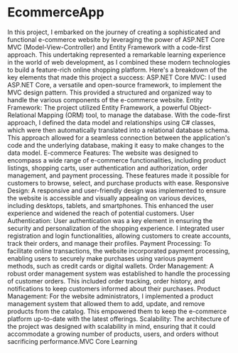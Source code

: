 # EcommerceApp
 In this project, I embarked on the journey of creating a sophisticated and functional e-commerce website by leveraging the power of ASP.NET Core MVC (Model-View-Controller) and Entity Framework with a code-first approach. This undertaking represented a remarkable learning experience in the world of web development, as I combined these modern technologies to build a feature-rich online shopping platform. Here's a breakdown of the key elements that made this project a success:      ASP.NET Core MVC: I used ASP.NET Core, a versatile and open-source framework, to implement the MVC design pattern. This provided a structured and organized way to handle the various components of the e-commerce website.      Entity Framework: The project utilized Entity Framework, a powerful Object-Relational Mapping (ORM) tool, to manage the database. With the code-first approach, I defined the data model and relationships using C# classes, which were then automatically translated into a relational database schema. This approach allowed for a seamless connection between the application's code and the underlying database, making it easy to make changes to the data model.      E-commerce Features: The website was designed to encompass a wide range of e-commerce functionalities, including product listings, shopping carts, user authentication and authorization, order management, and payment processing. These features made it possible for customers to browse, select, and purchase products with ease.      Responsive Design: A responsive and user-friendly design was implemented to ensure the website is accessible and visually appealing on various devices, including desktops, tablets, and smartphones. This enhanced the user experience and widened the reach of potential customers.      User Authentication: User authentication was a key element in ensuring the security and personalization of the shopping experience. I integrated user registration and login functionalities, allowing customers to create accounts, track their orders, and manage their profiles.      Payment Processing: To facilitate online transactions, the website incorporated payment processing, enabling users to securely make purchases using various payment methods, such as credit cards or digital wallets.      Order Management: A robust order management system was established to handle the processing of customer orders. This included order tracking, order history, and notifications to keep customers informed about their purchases.      Product Management: For the website administrators, I implemented a product management system that allowed them to add, update, and remove products from the catalog. This empowered them to keep the e-commerce platform up-to-date with the latest offerings.      Scalability: The architecture of the project was designed with scalability in mind, ensuring that it could accommodate a growing number of products, users, and orders without sacrificing performance.MVC Core Learning
